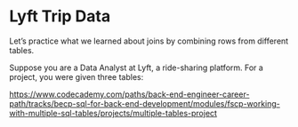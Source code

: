 # Lyft Trip Data

Let’s practice what we learned about joins by combining rows from different tables.

Suppose you are a Data Analyst at Lyft, a ride-sharing platform. For a project, you were given three tables:

<https://www.codecademy.com/paths/back-end-engineer-career-path/tracks/becp-sql-for-back-end-development/modules/fscp-working-with-multiple-sql-tables/projects/multiple-tables-project>
